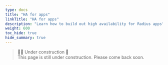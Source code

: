 ```yaml
---
type: docs
title: "HA for apps"
linkTitle: "HA for apps"
description: "Learn how to build out high availability for Radius apps"
weight: 600
toc_hide: true
hide_summary: true
---
```


> 👷‍♂️ Under construction 🚧 <br>
This page is still under construction. Please come back soon.